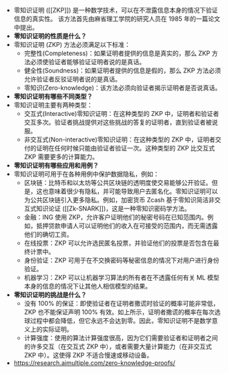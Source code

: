 - 零知识证明 ([[ZKP]]) 是一种数学技术，可以在不泄露信息本身的情况下验证信息的真实性。 该方法首先由麻省理工学院的研究人员在 1985 年的一篇论文中提出。
- **零知识证明的性质是什么？**
- 零知识证明 (ZKP) 方法必须满足以下标准：
	- 完整性(Completeness)：如果证明者提供的信息是真实的，那么 ZKP 方法必须使验证者能够验证证明者说的是真话。
	- 健全性(Soundness)：如果证明者提供的信息是假的，那么 ZKP 方法必须允许验证者反驳证明者说的是真话。
	- 零知识(Zero-knowledge)：该方法必须向验证者揭示证明者是否说真话。
- **零知识证明有哪些不同类型？**
- 零知识证明主要有两种类型：
	- 交互式(Interactive)零知识证明：在这种类型的 ZKP 中，证明者和验证者交互多次。验证者挑战提供对这些挑战的答复的证明者，直到验证者被说服。
	- 非交互式(Non-interactive)零知识证明：在这种类型的 ZKP 中，证明者交付的证明在任何时候只能由验证者验证一次。这种类型的 ZKP 比交互式 ZKP 需要更多的计算能力。
- **零知识证明有哪些应用和用例？**
- 零知识证明可用于在各种用例中保护数据隐私，例如：
	- 区块链：比特币和以太坊等公共区块链的透明度使交易能够公开验证。但是，这也意味着很少有隐私，并可能导致用户去匿名化。零知识证明可以为公共区块链引入更多隐私。例如，加密货币 Zcash 基于零知识简洁非交互式知识论证 ([[Zk-SNARK]])，这是一种零知识密码学方法。
	- 金融：ING 使用 ZKP，允许客户证明他们的秘密号码在已知范围内。例如，抵押贷款申请人可以证明他们的收入在可接受的范围内，而无需透露他们的确切工资。
	- 在线投票：ZKP 可以允许选民匿名投票，并验证他们的投票是否包含在最终计票中。
	- 身份验证：ZKP 可用于在不交换密码等秘密信息的情况下对用户进行身份验证。
	- 机器学习：ZKP 可以让机器学习算法的所有者在不透露任何有关 ML 模型本身的信息的情况下让其他人相信模型的结果。
- **零知识证明的挑战是什么？**
	- 没有 100% 的保证：即使验证者在证明者撒谎时验证的概率可能非常低，ZKP 也不能保证声明 100% 有效。如上所示，证明者撒谎的概率在每次选球过程中都会降低，但它永远不会达到零。因此，零知识证明不是数学意义上的实际证明。
	- 计算强度：使用的算法计算强度很高，因为它们需要验证者和证明者之间的许多交互（在交互式 ZKP 中），或者需要大量计算能力（在非交互式 ZKP 中）。这使得 ZKP 不适合慢速或移动设备。
- https://research.aimultiple.com/zero-knowledge-proofs/